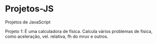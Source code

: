 # Projetos-JS
Projetos de JavaScript

Projeto 1: É uma calculadora de física. Calcula vários problemas de física, como aceleração, vel. relativa, fh do mruv e outros.
